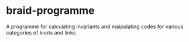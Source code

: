 # braid-programme
A programme for calculating invariants and maipulating codes for various categories of knots and links
